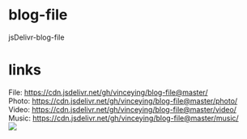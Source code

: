 # blog-file
jsDelivr-blog-file
# links
File: https://cdn.jsdelivr.net/gh/vinceying/blog-file@master/  
Photo: https://cdn.jsdelivr.net/gh/vinceying/blog-file@master/photo/  
Video: https://cdn.jsdelivr.net/gh/vinceying/blog-file@master/video/  
Music: https://cdn.jsdelivr.net/gh/vinceying/blog-file@master/music/  
[![](https://data.jsdelivr.com/v1/package/gh/vinceying/blog-file/badge)](https://www.jsdelivr.com/package/gh/vinceying/blog-file)
